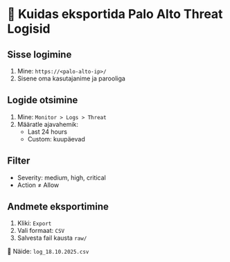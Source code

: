 # 🔐 Kuidas eksportida Palo Alto Threat Logisid

## Sisse logimine

1. Mine: `https://<palo-alto-ip>/`
2. Sisene oma kasutajanime ja parooliga

## Logide otsimine

1. Mine: `Monitor > Logs > Threat`
2. Määratle ajavahemik:
   - Last 24 hours
   - Custom: kuupäevad

## Filter

- Severity: medium, high, critical
- Action ≠ Allow

## Andmete eksportimine

1. Kliki: `Export`
2. Vali formaat: `CSV`
3. Salvesta fail kausta `raw/`

📁 Näide: `log_18.10.2025.csv`
